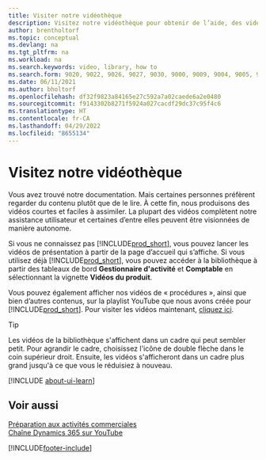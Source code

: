 ```yaml
---
title: Visiter notre vidéothèque
description: Visitez notre vidéothèque pour obtenir de l’aide, des vidéos de démarrage illustrant les tâches courantes « Procédure pour » de vidéos de produits thématiques.
author: brentholtorf
ms.topic: conceptual
ms.devlang: na
ms.tgt_pltfrm: na
ms.workload: na
ms.search.keywords: video, library, how to
ms.search.form: 9020, 9022, 9026, 9027, 9030, 9000, 9009, 9004, 9005, 9024, 9006, 9007, 9010, 9016, 9017
ms.date: 06/11/2021
ms.author: bholtorf
ms.openlocfilehash: df32f9823a84165e27c592a7a02caede6a2e0480
ms.sourcegitcommit: f9143302b8271f5924a027cacdf29dc37c95f4c6
ms.translationtype: HT
ms.contentlocale: fr-CA
ms.lasthandoff: 04/29/2022
ms.locfileid: "8655134"
---
```

# <a name="visit-our-video-library"></a>Visitez notre vidéothèque

Vous avez trouvé notre documentation. Mais certaines personnes préfèrent regarder du contenu plutôt que de le lire. À cette fin, nous produisons des vidéos courtes et faciles à assimiler. La plupart des vidéos complètent notre assistance utilisateur et certaines d’entre elles peuvent être visionnées de manière autonome.  

Si vous ne connaissez pas [!INCLUDE[prod_short](includes/prod_short.md)], vous pouvez lancer les vidéos de présentation à partir de la page d’accueil qui s’affiche. Si vous utilisez déjà [!INCLUDE[prod_short](includes/prod_short.md)], vous pouvez accéder à la bibliothèque à partir des tableaux de bord **Gestionnaire d'activité** et **Comptable** en sélectionnant la vignette **Vidéos du produit**.  

Vous pouvez également afficher nos vidéos de « procédures », ainsi que bien d’autres contenus, sur la playlist YouTube que nous avons créée pour [!INCLUDE[prod_short](includes/prod_short.md)]. Pour visiter les vidéos maintenant, [cliquez ici](https://go.microsoft.com/fwlink/?linkid=851533).

> [!Tip]  
> Les vidéos de la bibliothèque s'affichent dans un cadre qui peut sembler petit. Pour agrandir le cadre, choisissez l'icône de double flèche dans le coin supérieur droit. Ensuite, les vidéos s'afficheront dans un cadre plus grand jusqu'à ce que vous le réduisiez à nouveau.

[!INCLUDE [about-ui-learn](includes/about-ui-learn.md)]

## <a name="see-also"></a>Voir aussi

[Préparation aux activités commerciales](ui-get-ready-business.md)  
[Chaîne Dynamics 365 sur YouTube](https://www.youtube.com/channel/UCJGCg4rB3QSs8y_1FquelBQ)  


[!INCLUDE[footer-include](includes/footer-banner.md)]